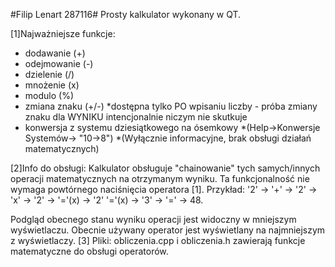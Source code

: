 #Filip Lenart 287116#
Prosty kalkulator wykonany w QT.

[1]Najważniejsze funkcje: 
- dodawanie (+)
- odejmowanie (-)
- dzielenie (/)
- mnożenie (x)
- modulo (%)
- zmiana znaku (+/-)
    *dostępna tylko PO wpisaniu liczby - próba zmiany znaku dla WYNIKU intencjonalnie niczym nie skutkuje
- konwersja z systemu dziesiątkowego na ósemkowy
    *(Help->Konwersje Systemów-> "10->8")
    *(Wyłącznie informacyjne, brak obsługi działań matematycznych)
    
[2]Info do obsługi:
Kalkulator obsługuje "chainowanie" tych samych/innych operacji matematycznych na otrzymanym wyniku.
Ta funkcjonalność nie wymaga powtórnego naciśnięcia operatora [1].
Przykład: '2' -> '+' -> '2' -> 'x' -> '2' -> '='(x) -> '2' '='(x) -> '3' -> '=' -> 48.

Podgląd obecnego stanu wyniku operacji jest widoczny w mniejszym wyświetlaczu.
Obecnie używany operator jest wyświetlany na najmniejszym z wyświetlaczy.
[3] Pliki:
obliczenia.cpp i obliczenia.h zawierają funkcje matematyczne do obsługi operatorów.

